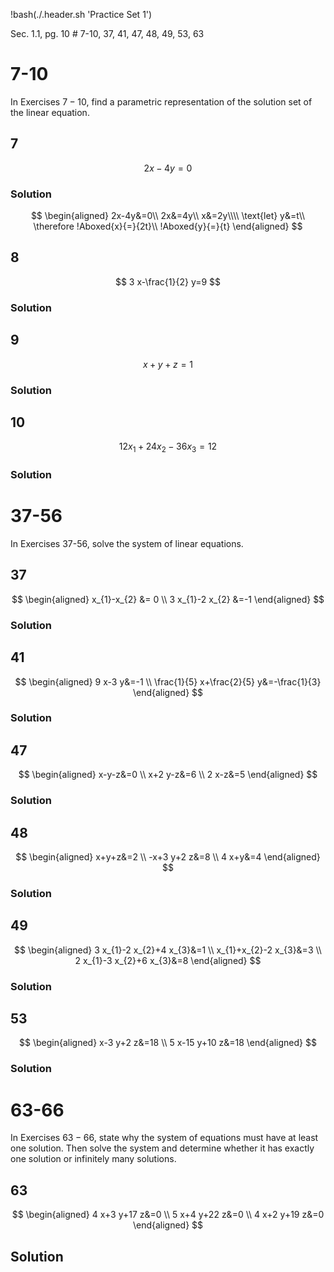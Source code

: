 !bash(./.header.sh 'Practice Set 1')

Sec. 1.1, pg. 10
\# 7-10, 37, 41, 47, 48, 49, 53, 63

# 7-10

In Exercises $7-10,$ find a parametric representation of the solution set of the linear equation.

## 7

$$
2 x-4 y=0
$$

### Solution

$$
\begin{aligned}
2x-4y&=0\\
2x&=4y\\
x&=2y\\\\
\text{let} y&=t\\
\therefore !Aboxed{x}{=}{2t}\\
!Aboxed{y}{=}{t}
\end{aligned}
$$

## 8

$$
3 x-\frac{1}{2} y=9
$$

### Solution

## 9

$$
x+y+z=1
$$

### Solution

## 10

$$
12 x_{1}+24 x_{2}-36 x_{3}=12
$$

### Solution

# 37-56

In Exercises 37-56, solve the system of linear equations.

## 37

$$
\begin{aligned}
x_{1}-x_{2} &= 0 \\
3 x_{1}-2 x_{2} &=-1
\end{aligned}
$$

### Solution



## 41

$$
\begin{aligned}
9 x-3 y&=-1 \\
\frac{1}{5} x+\frac{2}{5} y&=-\frac{1}{3}
\end{aligned}
$$

### Solution

## 47

$$
\begin{aligned}
x-y-z&=0 \\
x+2 y-z&=6 \\
2 x-z&=5
\end{aligned}
$$

### Solution

## 48

$$
\begin{aligned}
x+y+z&=2 \\
-x+3 y+2 z&=8 \\
4 x+y&=4
\end{aligned}
$$

### Solution

## 49

$$
\begin{aligned}
3 x_{1}-2 x_{2}+4 x_{3}&=1 \\
x_{1}+x_{2}-2 x_{3}&=3 \\
2 x_{1}-3 x_{2}+6 x_{3}&=8
\end{aligned}
$$

### Solution

## 53

$$
\begin{aligned}
x-3 y+2 z&=18 \\
5 x-15 y+10 z&=18
\end{aligned}
$$

### Solution

# 63-66

In Exercises $63-66$, state why the system of equations must have at least one solution. Then solve the system and determine whether it has exactly one solution or infinitely many solutions.

## 63

$$
\begin{aligned}
4 x+3 y+17 z&=0 \\
5 x+4 y+22 z&=0 \\
4 x+2 y+19 z&=0
\end{aligned}
$$

## Solution